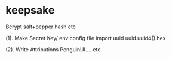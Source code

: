 # keepsake


Bcrypt salt+pepper hash etc

(1). Make Secret Key/ env config file
import uuid
uuid.uuid4().hex

(2). Write Attributions
    PenguinUI.... etc

